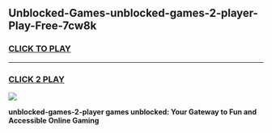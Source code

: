
## Unblocked-Games-unblocked-games-2-player-Play-Free-7cw8k
<h3>
<a href="https://premium76.site?title=unblocked-games-2-player&ref=09A">CLICK TO PLAY</a></h3>
<hr>

<h3>
<a href="https://premium76.site?title=unblocked-games-2-player&ref=09A">CLICK 2 PLAY</a>
  
</h3>

<a href="https://premium76.site?title=unblocked-games-2-player&ref=09A"><img src="https://clearcache.store/games.png"></a>


**unblocked-games-2-player games unblocked: Your Gateway to Fun and Accessible Online Gaming**

